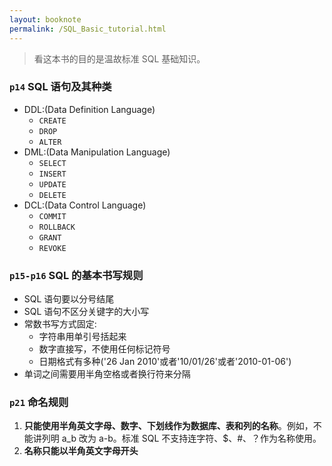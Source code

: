 ```yaml
---
layout: booknote
permalink: /SQL_Basic_tutorial.html
---
```


>看这本书的目的是温故标准 SQL 基础知识。

### `p14` SQL 语句及其种类
* DDL:(Data Definition Language)
  * `CREATE`
  * `DROP`
  * `ALTER`
* DML:(Data Manipulation Language)
  * `SELECT`
  * `INSERT`
  * `UPDATE`
  * `DELETE`
* DCL:(Data Control Language)
  * `COMMIT`
  * `ROLLBACK`
  * `GRANT`
  * `REVOKE`

### `p15-p16` SQL 的基本书写规则
* SQL 语句要以分号结尾
* SQL 语句不区分关键字的大小写
* 常数书写方式固定:
  * 字符串用单引号括起来
  * 数字直接写，不使用任何标记符号
  * 日期格式有多种('26 Jan 2010'或者'10/01/26'或者'2010-01-06')
* 单词之间需要用半角空格或者换行符来分隔

### `p21` 命名规则
1. **只能使用半角英文字母、数字、下划线作为数据库、表和列的名称**。例如，不能讲列明 a_b 改为 a-b。标准 SQL 不支持连字符、$、#、？作为名称使用。
2. **名称只能以半角英文字母开头**
